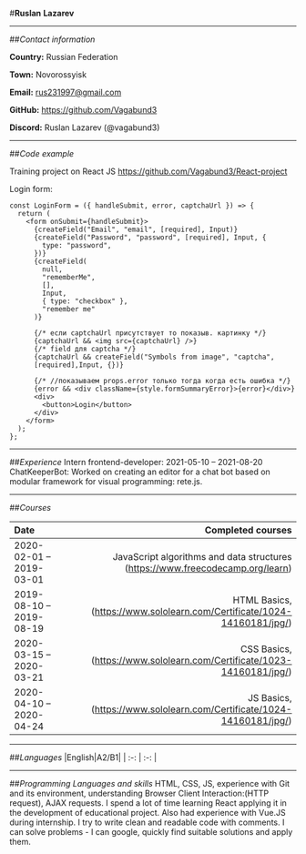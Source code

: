 #**Ruslan** **Lazarev**

---

##_Contact information_

**Country:** Russian Federation

**Town:** Novorossyisk

**Email:** rus231997@gmail.com

**GitHub:** https://github.com/Vagabund3

**Discord:** Ruslan Lazarev (@vagabund3)

---

##_Code example_

Training project on React JS https://github.com/Vagabund3/React-project

Login form:

```
const LoginForm = ({ handleSubmit, error, captchaUrl }) => {
  return (
    <form onSubmit={handleSubmit}>
      {createField("Email", "email", [required], Input)}
      {createField("Password", "password", [required], Input, {
        type: "password",
      })}
      {createField(
        null,
        "rememberMe",
        [],
        Input,
        { type: "checkbox" },
        "remember me"
      )}

      {/* если captchaUrl присутствует то показыв. картинку */}
      {captchaUrl && <img src={captchaUrl} />}
      {/* field для captcha */}
      {captchaUrl && createField("Symbols from image", "captcha",
      [required],Input, {})}

      {/* //показываем props.error только тогда когда есть ошибка */}
      {error && <div className={style.formSummaryError}>{error}</div>}
      <div>
        <button>Login</button>
      </div>
    </form>
  );
};
```

---

##_Experience_
Intern frontend-developer: 2021-05-10 – 2021-08-20
ChatKeeperBot: Worked on creating an editor for a chat bot based on modular framework for visual programming: rete.js.

---

##_Courses_

| Date                    |                                                              Completed courses |
| :---------------------- | -----------------------------------------------------------------------------: |
| 2020-02-01 – 2019-03-01 | JavaScript algorithms and data structures (https://www.freecodecamp.org/learn) |
| 2019-08-10 – 2019-08-19 |        HTML Basics, (https://www.sololearn.com/Certificate/1024-14160181/jpg/) |
| 2020-03-15 – 2020-03-21 |         CSS Basics, (https://www.sololearn.com/Certificate/1023-14160181/jpg/) |
| 2020-04-10 – 2020-04-24 |          JS Basics, (https://www.sololearn.com/Certificate/1024-14160181/jpg/) |

---

##_Languages_
|English|A2/B1|
| :-: | :-: |

---

##_Programming Languages and skills_
HTML, CSS, JS, experience with Git and its environment, understanding Browser Client Interaction:(HTTP request), AJAX requests. I spend a lot of time learning React applying it in the development of educational project. Also had experience with Vue.JS during internship.
I try to write clean and readable code with comments. I can solve problems - I can google, quickly find suitable solutions and apply them.
